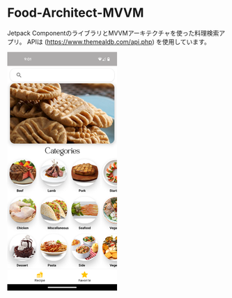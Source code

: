 # Food-Architect-MVVM
Jetpack ComponentのライブラリとMVVMアーキテクチャを使った料理検索アプリ。
APIは (https://www.themealdb.com/api.php)
を使用しています。


<img src="Screenshot_20221007-210134.png" width="50%" height="50%">


<!-- ![Screenshot](Screenshot_20221007-210134.png) -->
